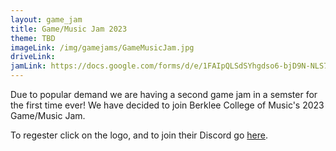 ```yaml
---
layout: game_jam
title: Game/Music Jam 2023 
theme: TBD
imageLink: /img/gamejams/GameMusicJam.jpg
driveLink: 
jamLink: https://docs.google.com/forms/d/e/1FAIpQLSdSYhgdso6-bjD9N-NLS75t-RC7wcfQ5kojDmiPtMoniH3B-g/
---
```

<!--Put description here:-->
Due to popular demand we are having a second game jam in a semster for the first time ever! We have decided to join Berklee College of Music's 2023 Game/Music Jam.

To regester click on the logo, and to join their Discord go <a href="http://gamemusicjam.org/Discord">here</a>.